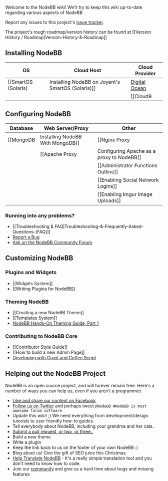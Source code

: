 Welcome to the NodeBB wiki! We'll try to keep this wiki up-to-date regarding various aspects of NodeBB

Report any issues to this project's [issue tracker](https://github.com/designcreateplay/NodeBB/issues).

The project's rough roadmap/version history can be found at [[Version History / Roadmap|Version-History-&-Roadmap]]

## Installing NodeBB

| OS | Cloud Host | Cloud Provider |
|----|------------|----------------|
| [[SmartOS (Solaris)|Installing NodeBB on Joyent's SmartOS (Solaris)]] | [Digital Ocean](http://burnaftercompiling.com/nodebb/setting-up-a-nodebb-forum-for-dummies/) | [[Heroku|Installing NodeBB on Heroku]] |
| | | [[Cloud9|Installing NodeBB on Cloud 9]] |

## Configuring NodeBB

| Database | Web Server/Proxy | Other |
|----------|------------------|-------|
| [[MongoDB|Installing NodeBB With MongoDB]] | [[Nginx Proxy|Configuring nginx as a proxy to NodeBB]] | [[How to run NodeBB]] |
| | [[Apache Proxy|Configuring Apache as a proxy to NodeBB]] | [[Upgrading NodeBB]] |
| | | [[Administrator Functions Outline]] |
| | | [[Enabling Social Network Logins]] |
| | | [[Enabling Imgur Image Uploads]] |

### Running into any problems?

* [[Troubleshooting & FAQ|Troubleshooting-&-Frequently-Asked-Questions-(FAQ)]]
* [Report a Bug](https://github.com/designcreateplay/NodeBB/issues)
* [Ask on the NodeBB Community Forum](http://community.nodebb.org)


## Customizing NodeBB
### Plugins and Widgets
* [[Widgets System]]
* [[Writing Plugins for NodeBB]]


### Theming NodeBB
* [[Creating a new NodeBB Theme]]
* [[Templates System]]
* [NodeBB Hands-On Theming Guide, Part 1](http://burnaftercompiling.com/nodebb/nodebb-hands-on-theming-guide-part-1/)

### Contributing to NodeBB Core

* [[Contributor Style Guide]]
* [[How to build a new Admin Page]]
* [Developing with Grunt and Coffee Script](https://github.com/frissdiegurke/nodebb-grunt-development)


## Helping out the NodeBB Project

NodeBB is an open source project, and will forever remain free. Here's a number of ways you can help us, even if you aren't a programmer.

* [Like and share our content on Facebook](http://www.facebook.com/NodeBB)
* [Follow us on Twitter](http://www.twitter.com/NodeBB) and perhaps tweet `@NodeBB #NodeBB is most awesome forum software`
* Update this wiki! ;) We need everything from development/design tutorials to user friendly how-to guides.
* Tell everybody about NodeBB, including your grandma and her cats.
* [Submit a pull request, or two, or three..](http://www.github.com/designcreateplay/NodeBB)
* Build a new theme
* Write a plugin
* Keep the link back to us on the footer of your own NodeBB :)
* Blog about us! Give the gift of SEO juice this Christmas
* [Help Translate NodeBB](https://www.transifex.com/projects/p/nodebb/) - It's a really simple translation tool and you don't need to know how to code.
* Join our [community](http://community.nodebb.org) and give us a hard time about bugs and missing features